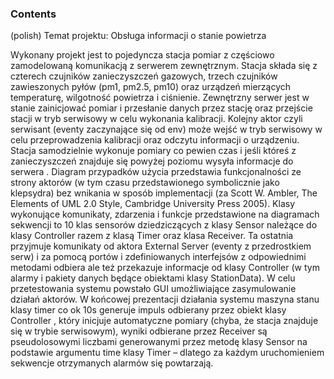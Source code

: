 ﻿### Contents

(polish)
Temat projektu: Obsługa informacji o stanie powietrza

Wykonany projekt jest to pojedyncza stacja pomiar z częściowo zamodelowaną komunikacją z serwerem zewnętrznym. Stacja składa się z czterech czujników zanieczyszczeń gazowych, trzech czujników zawieszonych pyłów (pm1, pm2.5, pm10) oraz urządzeń mierzących temperaturę, wilgotność powietrza i ciśnienie. Zewnętrzny serwer jest w stanie zainicjować pomiar i przesłanie danych przez stację oraz przejście stacji w tryb serwisowy w celu wykonania kalibracji.  Kolejny aktor czyli serwisant (eventy zaczynające się od env) może wejść w tryb serwisowy w celu przeprowadzenia kalibracji oraz odczytu informacji o urządzeniu.  Stacja samodzielnie wykonuje pomiary co pewien czas i jeśli któreś z zanieczyszczeń znajduje się powyżej poziomu wysyła informacje do serwera . Diagram przypadków użycia przedstawia funkcjonalności ze strony aktorów (w tym czasu przedstawionego symbolicznie jako klepsydra) bez wnikania w sposób implementacji (za Scott W. Ambler, The Elements of UML 2.0 Style, Cambridge University Press 2005). Klasy wykonujące komunikaty, zdarzenia i funkcje przedstawione na diagramach sekwencji to 10 klas sensorów dziedziczących z klasy Sensor należące do klasy Controller razem z klasą Timer oraz klasa Receiver. Ta ostatnia przyjmuje komunikaty od aktora External Server (eventy z przedrostkiem serw) i za pomocą portów i zdefiniowanych interfejsów z odpowiednimi metodami odbiera ale też przekazuje informacje od klasy Controller (w tym alarmy i pakiety danych będące obiektami klasy StationData). W celu przetestowania systemu powstało GUI umożliwiające zasymulowanie działań aktorów. W końcowej prezentacji działania systemu maszyna stanu klasy timer co ok 10s generuje impuls odbierany przez obiekt klasy Controller , który inicjuje automatyczne pomiary (chyba, że stacja znajduje się w trybie serwisowym),  wyniki odbierane przez Receiver są pseudolosowymi liczbami generowanymi przez metodę klasy Sensor na podstawie argumentu time klasy Timer – dlatego za każdym uruchomieniem  sekwencje otrzymanych alarmów się powtarzają.  
